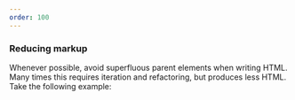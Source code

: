 ```yaml
---
order: 100
---
```


### Reducing markup

Whenever possible, avoid superfluous parent elements when writing HTML. Many times this requires iteration and refactoring, but produces less HTML. Take the following example: